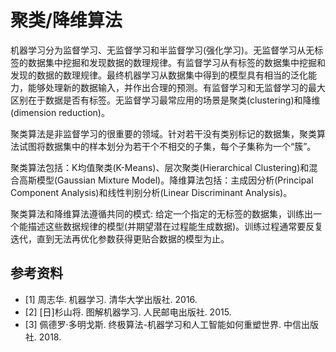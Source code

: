 # 聚类/降维算法

机器学习分为监督学习、无监督学习和半监督学习(强化学习)。无监督学习从无标签的数据集中挖掘和发现数据的数理规律。有监督学习从有标签的数据集中挖掘和发现的数据的数理规律。最终机器学习从数据集中得到的模型具有相当的泛化能力，能够处理新的数据输入，并作出合理的预测。有监督学习和无监督学习的最大区别在于数据是否有标签。无监督学习最常应用的场景是聚类(clustering)和降维(dimension reduction)。

聚类算法是非监督学习的很重要的领域。针对若干没有类别标记的数据集，聚类算法试图将数据集中的样本划分为若干个不相交的子集，每个子集称为一个“簇”。

聚类算法包括：K均值聚类(K-Means)、层次聚类(Hierarchical Clustering)和混合高斯模型(Gaussian Mixture Model)。降维算法包括：主成因分析(Principal Component Analysis)和线性判别分析(Linear Discriminant Analysis)。

聚类算法和降维算法遵循共同的模式: 给定一个指定的无标签的数据集，训练出一个能描述这些数据规律的模型(并期望潜在过程能生成数据)。训练过程通常要反复迭代，直到无法再优化参数获得更贴合数据的模型为止。

## 参考资料

- [1] 周志华. 机器学习. 清华大学出版社. 2016.
- [2] [日]杉山将. 图解机器学习. 人民邮电出版社. 2015.
- [3] 佩德罗·多明戈斯. 终极算法-机器学习和人工智能如何重塑世界. 中信出版社. 2018.